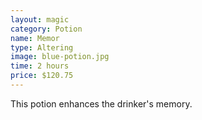 ```yaml
---
layout: magic
category: Potion
name: Memor
type: Altering
image: blue-potion.jpg
time: 2 hours
price: $120.75
---
```



This potion enhances the drinker's memory.